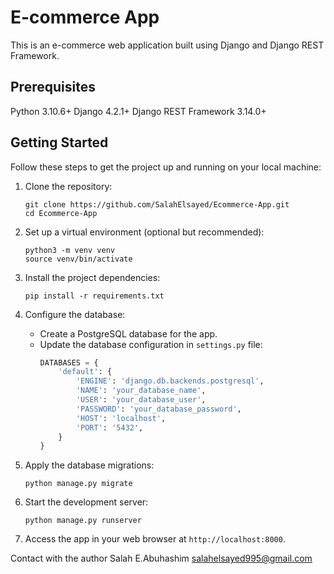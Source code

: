 # E-commerce App
This is an e-commerce web application built using Django and Django REST Framework.

## Prerequisites
Python 3.10.6+
Django 4.2.1+
Django REST Framework 3.14.0+

## Getting Started

Follow these steps to get the project up and running on your local machine:

1. Clone the repository:
   ```shell
   git clone https://github.com/SalahElsayed/Ecommerce-App.git
   cd Ecommerce-App
   ```

2. Set up a virtual environment (optional but recommended):
   ```shell
   python3 -m venv venv
   source venv/bin/activate
   ```

3. Install the project dependencies:
   ```shell
   pip install -r requirements.txt
   ```

4. Configure the database:
   - Create a PostgreSQL database for the app.
   - Update the database configuration in `settings.py` file:
     ```python
     DATABASES = {
         'default': {
             'ENGINE': 'django.db.backends.postgresql',
             'NAME': 'your_database_name',
             'USER': 'your_database_user',
             'PASSWORD': 'your_database_password',
             'HOST': 'localhost',
             'PORT': '5432',
         }
     }
     ```

5. Apply the database migrations:
   ```shell
   python manage.py migrate
   ```

6. Start the development server:
   ```shell
   python manage.py runserver
   ```

7. Access the app in your web browser at `http://localhost:8000`.


Contact with the author 
Salah E.Abuhashim 
salahelsayed995@gmail.com